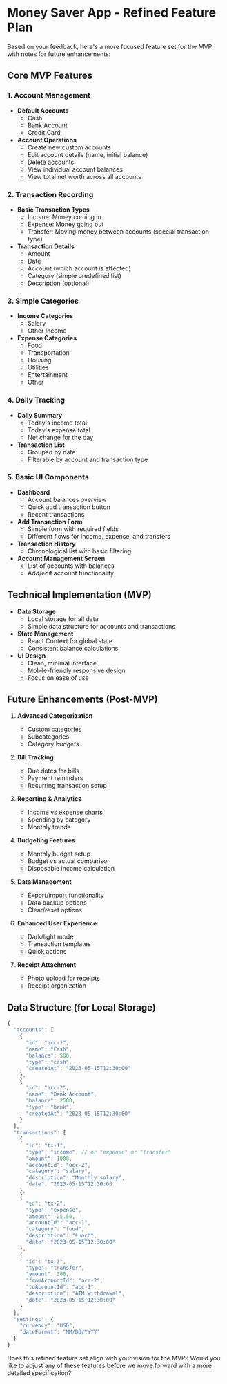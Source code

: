 # Money Saver App - Refined Feature Plan

Based on your feedback, here's a more focused feature set for the MVP with notes for future enhancements:

## Core MVP Features

### 1. Account Management
- **Default Accounts**
  - Cash
  - Bank Account
  - Credit Card
- **Account Operations**
  - Create new custom accounts
  - Edit account details (name, initial balance)
  - Delete accounts
  - View individual account balances
  - View total net worth across all accounts

### 2. Transaction Recording
- **Basic Transaction Types**
  - Income: Money coming in
  - Expense: Money going out
  - Transfer: Moving money between accounts (special transaction type)
- **Transaction Details**
  - Amount
  - Date
  - Account (which account is affected)
  - Category (simple predefined list)
  - Description (optional)

### 3. Simple Categories
- **Income Categories**
  - Salary
  - Other Income
- **Expense Categories**
  - Food
  - Transportation
  - Housing
  - Utilities
  - Entertainment
  - Other

### 4. Daily Tracking
- **Daily Summary**
  - Today's income total
  - Today's expense total
  - Net change for the day
- **Transaction List**
  - Grouped by date
  - Filterable by account and transaction type

### 5. Basic UI Components
- **Dashboard**
  - Account balances overview
  - Quick add transaction button
  - Recent transactions
- **Add Transaction Form**
  - Simple form with required fields
  - Different flows for income, expense, and transfers
- **Transaction History**
  - Chronological list with basic filtering
- **Account Management Screen**
  - List of accounts with balances
  - Add/edit account functionality

## Technical Implementation (MVP)

- **Data Storage**
  - Local storage for all data
  - Simple data structure for accounts and transactions
- **State Management**
  - React Context for global state
  - Consistent balance calculations
- **UI Design**
  - Clean, minimal interface
  - Mobile-friendly responsive design
  - Focus on ease of use

## Future Enhancements (Post-MVP)

1. **Advanced Categorization**
   - Custom categories
   - Subcategories
   - Category budgets

2. **Bill Tracking**
   - Due dates for bills
   - Payment reminders
   - Recurring transaction setup

3. **Reporting & Analytics**
   - Income vs expense charts
   - Spending by category
   - Monthly trends

4. **Budgeting Features**
   - Monthly budget setup
   - Budget vs actual comparison
   - Disposable income calculation

5. **Data Management**
   - Export/import functionality
   - Data backup options
   - Clear/reset options

6. **Enhanced User Experience**
   - Dark/light mode
   - Transaction templates
   - Quick actions

7. **Receipt Attachment**
   - Photo upload for receipts
   - Receipt organization

## Data Structure (for Local Storage)

```javascript
{
  "accounts": [
    {
      "id": "acc-1",
      "name": "Cash",
      "balance": 500,
      "type": "cash",
      "createdAt": "2023-05-15T12:30:00"
    },
    {
      "id": "acc-2",
      "name": "Bank Account",
      "balance": 2500,
      "type": "bank",
      "createdAt": "2023-05-15T12:30:00"
    }
  ],
  "transactions": [
    {
      "id": "tx-1",
      "type": "income", // or "expense" or "transfer"
      "amount": 1000,
      "accountId": "acc-2",
      "category": "salary",
      "description": "Monthly salary",
      "date": "2023-05-15T12:30:00
    },
    {
      "id": "tx-2",
      "type": "expense",
      "amount": 25.50,
      "accountId": "acc-1",
      "category": "food",
      "description": "Lunch",
      "date": "2023-05-15T12:30:00"
    },
    {
      "id": "tx-3",
      "type": "transfer",
      "amount": 200,
      "fromAccountId": "acc-2",
      "toAccountId": "acc-1",
      "description": "ATM withdrawal",
      "date": "2023-05-15T12:30:00"
    }
  ],
  "settings": {
    "currency": "USD",
    "dateFormat": "MM/DD/YYYY"
  }
}
```

Does this refined feature set align with your vision for the MVP? Would you like to adjust any of these features before we move forward with a more detailed specification?